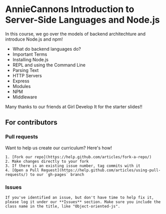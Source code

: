 # AnnieCannons Introduction to Server-Side Languages and Node.js

In this course, we go over the models of backend architechture and introduce Node.js and npm! 

<ul>
<li>What do backend languages do?</li>
<li>Important Terms</li>
<li>Installing Node.js</li>
<li>REPL and using the Command Line</li>
<li>Parsing Text</li>
<li>HTTP Servers</li>
<li>Express</li>
<li>Modules</li>
<li>NPM</li>
<li>Middleware</li>
</ul>

Many thanks to our friends at Girl Develop It for the starter slides!!

  ## For contributors

  ### Pull requests

  Want to help us create our curriculum? Here's how!

    1. [Fork our repo](https://help.github.com/articles/fork-a-repo/)
    2. Make changes directly to your fork
    3. If there is an existing issue number, tag commits with it
    4. [Open a Pull Request](https://help.github.com/articles/using-pull-requests/) to our `gh-pages` branch
    
  ### Issues

    If you've identified an issue, but don't have time to help fix it, please log it under our **Issues** section. Make sure you include the class name in the title, like "Object-oriented-js". 

